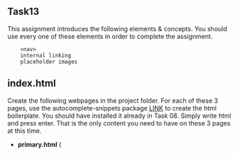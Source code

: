 ## Task13
This assignment introduces the following elements & concepts. You should use every one of these elements in order to complete the assignment.
```
    <nav>
    internal linking
    placeholder images
```

## index.html

Create the following webpages in the project folder. For each of these 3 pages, use the autocomplete-snippets package [LINK](https://atom.io/packages/autocomplete-snippets) to create the html boilerplate. You should have installed it already in Task 08. Simply write html and press enter. That is the only content you need to have on these 3 pages at this time.


- **primary.html** (<title> is Primary :: Colors)
- **secondary.html** (<title> is Secondary :: Colors)
- **tertiary-01.html** (<title> is Tertiary :: Colors)

OK, now for the main part of the assignment. Create a new file in your colors project: `index-01.html`. Reproduce this webpage index-01.html: [Index No. 1](pdfs/index-01.pdf). The `<title>` is Colors.

- The numbered list at the top is actually going to be the main navigation on the website, so indicate that accordingly.
- In that navigation, the word “Chartreuse” always links to the latest version of your Chartreuse page.
- Use the [placeholder images extension](https://atom.io/packages/img-placeholder) to add the images. Find out yourself how to use it.

### All of the following share a link, to primary.html:

- The placeholder image above Primary Colors
- The header text: Primary Colors
- The text: Cras justo odio, dapibus ac facilisis in, egestas eget quam. Donec id elit non mi porta gravida at eget metus. Nullam id dolor id nibh ultricies vehicula ut id elit.

### All of the following share a link, to secondary.html:

- The placeholder image above Secondary Colors
- The header text: Secondary Colors
- The text: Cras justo odio, dapibus ac facilisis in, egestas eget quam. Donec id elit non mi porta gravida at eget metus. Nullam id dolor id nibh ultricies vehicula ut id elit.

### All of the following share a link, to tertiary-01.html:

- The placeholder image above Tertiary Colors
- The header text: Tertiary Colors
- The text: Cras justo odio, dapibus ac facilisis in, egestas eget quam. Donec id elit non mi porta gravida at eget metus. Nullam id dolor id nibh ultricies vehicula ut id elit.

## chartreuse.html

Now go back to your Chartreuse webpage, which is **chartreuse-03.html** at this point. Duplicate it & name the new one **chartreuse-04.html**.

- The numbered list at the top is actually going to be the main navigation on the website, so indicate that accordingly.
- In that navigation, the word “Home” always links to the latest version of your new Home page (**index-01.html** in this case).

This page should now look like this: [Chartreuse No. 4](pdfs/chartreuse-04.pdf)

Of course, this means you’re going to need to go back to index-01.html & change the link to Chartreuse in the navigation (to **chartreuse-04.html** in this case)!
